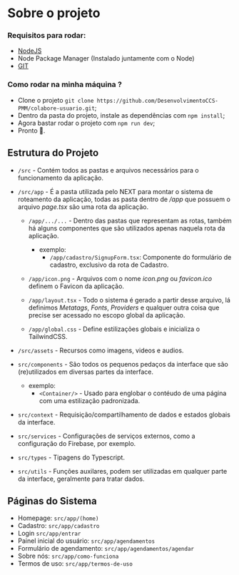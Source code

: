 # Sobre o projeto

### Requisitos para rodar:

- [NodeJS](https://nodejs.org/en)
- Node Package Manager (Instalado juntamente com o Node)
- [GIT](https://git-scm.com/downloads)

### Como rodar na minha máquina ?

- Clone o projeto `git clone https://github.com/DesenvolvimentoCCS-PMM/colabore-usuario.git`;
- Dentro da pasta do projeto, instale as dependências com `npm install`;
- Agora bastar rodar o projeto com `npm run dev`;
- Pronto 🎉.

## Estrutura do Projeto

- `/src` - Contém todos as pastas e arquivos necessários para o funcionamento da aplicação.

- `/src/app` - É a pasta utilizada pelo NEXT para montar o sistema de roteamento da aplicação, todas as pasta dentro de _/app_ que possuem o arquivo _page.tsx_ são uma rota da aplicação.

  - `/app/.../...` - Dentro das pastas que representam as rotas, também há alguns componentes que são utilizados apenas naquela rota da aplicação.

    - exemplo:
      - `/app/cadastro/SignupForm.tsx`: Componente do formulário de cadastro, exclusivo da rota de Cadastro.

  - `/app/icon.png` - Arquivos com o nome _icon.png_ ou _favicon.ico_ definem o Favicon da aplicação.
  - `/app/layout.tsx` - Todo o sistema é gerado a partir desse arquivo, lá definimos _Metatags_, _Fonts_, _Providers_ e qualquer outra coisa que precise ser acessado no escopo global da aplicação.
  - `/app/global.css` - Define estilizações globais e inicializa o TailwindCSS.

- `/src/assets` - Recursos como imagens, videos e audios.
- `src/components` - São todos os pequenos pedaços da interface que são (re)utilizados em diversas partes da interface.
  - exemplo:
    - `<Container/>` - Usado para englobar o contéudo de uma página com uma estilização padronizada.
- `src/context` - Requisição/compartilhamento de dados e estados globais da interface.
- `src/services` - Configurações de serviços externos, como a configuração do Firebase, por exemplo.
- `src/types` - Tipagens do Typescript.
- `src/utils` - Funções auxilares, podem ser utilizadas em qualquer parte da interface, geralmente para tratar dados.

## Páginas do Sistema

- Homepage: `src/app/(home)`
- Cadastro: `src/app/cadastro`
- Login `src/app/entrar`
- Painel inicial do usuário: `src/app/agendamentos`
- Formulário de agendamento: `src/app/agendamentos/agendar`
- Sobre nós: `src/app/como-funciona`
- Termos de uso: `src/app/termos-de-uso`
